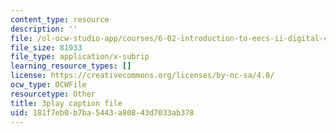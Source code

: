 ```yaml
---
content_type: resource
description: ''
file: /ol-ocw-studio-app/courses/6-02-introduction-to-eecs-ii-digital-communication-systems-fall-2012/181f7eb0b7ba5443a80843d7033ab378_9HCUnJB9ovk.vtt
file_size: 81933
file_type: application/x-subrip
learning_resource_types: []
license: https://creativecommons.org/licenses/by-nc-sa/4.0/
ocw_type: OCWFile
resourcetype: Other
title: 3play caption file
uid: 181f7eb0-b7ba-5443-a808-43d7033ab378
---
```

